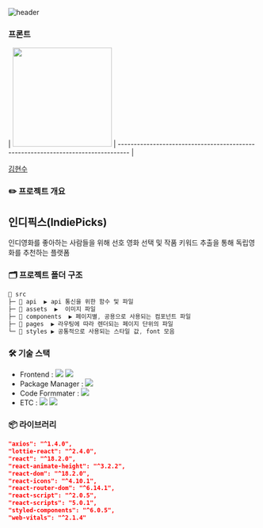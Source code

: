 ![header](https://capsule-render.vercel.app/api?type=waving&color=auto&height=100&section=header)

### 프론트

| <img src="https://avatars.githubusercontent.com/u/105619531?v=4" width="200px" /> | --------------------------------------------------------------------------------- |

[김현수](https://github.com/SSSSSSu3834)

### ✏️ 프로젝트 개요

## 인디픽스(IndiePicks)

인디영화를 좋아하는 사람들을 위해 선호 영화 선택 및 작품 키워드 추출을 통해 독립영화를 추천하는 플랫폼

### 🗂️ 프로젝트 폴더 구조

```c
📂 src
├─ 📂 api  ▶️ api 통신을 위한 함수 및 파일
├─ 📂 assets  ▶️  이미지 파일
├─ 📂 components  ▶️ 페이지별, 공용으로 사용되는 컴포넌트 파일
├─ 📂 pages  ▶️ 라우팅에 따라 렌더되는 페이지 단위의 파일
└─ 📂 styles ▶️ 공통적으로 사용되는 스타일 값, font 모음
```

### 🛠️ 기술 스택

- Frontend : <img src="https://img.shields.io/badge/React-61DAFB?style=flat-square&logo=React&logoColor=white"> <img src="https://img.shields.io/badge/styled_components-DB7093?style=flat-square&logo=styled-components&logoColor=white">
- Package Manager : <img src="https://img.shields.io/badge/npm-CB3837?style=flat-square&logo=npm&logoColor=white">
- Code Formmater : <img src="https://img.shields.io/badge/Prettier-F7B93E?style=flat-square&logo=React&logoColor=white">
- ETC :
  <img src="https://img.shields.io/badge/Figma-F24E1E?style=flat-square&logo=Figma&logoColor=white"/> <img src="https://img.shields.io/badge/GitHub-181717?style=flat-square&logo=GitHub&logoColor=white"/>

### 📦 라이브러리

```json
"axios": "^1.4.0",
"lottie-react": "^2.4.0",
"react": "^18.2.0",
"react-animate-height": "^3.2.2",
"react-dom": "^18.2.0",
"react-icons": "^4.10.1",
"react-router-dom": "^6.14.1",
"react-script": "^2.0.5",
"react-scripts": "5.0.1",
"styled-components": "^6.0.5",
"web-vitals": "^2.1.4"
```
